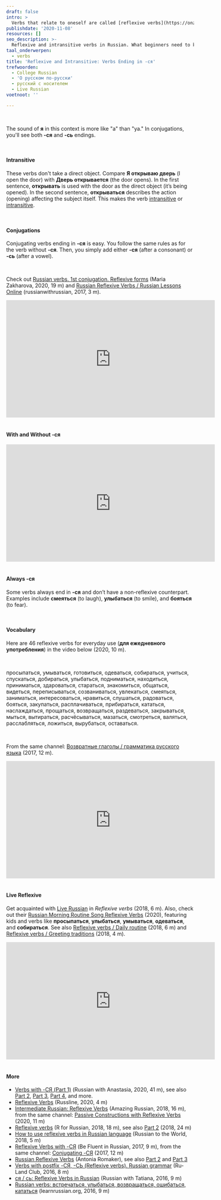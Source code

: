 ```yaml
---
draft: false
intro: >
  Verbs that relate to oneself are called [reflexive verbs](https://onzetaal.nl/taaladvies/wederkerend-werkwoord), in English "reflexive verbs," and in Russian **возвратные глаголы**. Reflexive verbs often involve a "zich" (oneself) in Dutch; in Russian, this "self" is represented by the suffix **-ся** at the end of the verb. For example, **мыть** means to wash, and **мыться** means to wash oneself (or yourself).
publishdate: '2020-11-08'
resources: []
seo_description: >-
  Reflexive and intransitive verbs in Russian. What beginners need to know about возвратные глаголы, verbs ending in -ся.
taal_onderwerpen:
  - verbs
title: 'Reflexive and Intransitive: Verbs Ending in -ся'
trefwoorden:
  - College Russian
  - 'О русском по-русски'
  - русский с носителем
  - Live Russian
voetnoot: ''

---
```


<br/>

The sound of **я** in this context is more like "a" than "ya." In conjugations, you'll see both **-ся** and **-сь** endings.

<br/>

#### Intransitive

These verbs don't take a direct object. Compare **Я открываю дверь** (I open the door) with **Дверь открывается** (the door opens). In the first sentence, **открывать** is used with the door as the direct object (it’s being opened). In the second sentence, **открываться** describes the action (opening) affecting the subject itself. This makes the verb [intransitive](https://onzetaal.nl/taaladvies/overgankelijk-en-onovergankelijk) or [intransitive](https://nl.wiktionary.org/wiki/intransitief_werkwoord).

<br/>

#### Conjugations

Conjugating verbs ending in **-ся** is easy. You follow the same rules as for the verb without **-ся**. Then, you simply add either **-ся** (after a consonant) or **-сь** (after a vowel).

<br/>

Check out [Russian verbs. 1st conjugation. Reflexive forms](https://youtu.be/bLJSXe8Nj7E) (Maria Zakharova, 2020, 19 m) and [Russian Reflexive Verbs / Russian Lessons Online](https://youtu.be/FfxH7SD25Xs) (russianwithrussian, 2017, 3 m).

<iframe width="560" height="315" src="https://www.youtube.com/embed/wu9PgZs9g3g" frameborder="0" allow="accelerometer; autoplay; clipboard-write; encrypted-media; gyroscope; picture-in-picture" allowfullscreen></iframe>

<br/>
<br/>

#### With and Without -ся

<iframe width="560" height="315" src="https://www.youtube.com/embed/m5c3KEbp5ng" frameborder="0" allow="accelerometer; autoplay; clipboard-write; encrypted-media; gyroscope; picture-in-picture" allowfullscreen></iframe>

<br/>
<br/>

#### Always -ся

Some verbs always end in **-ся** and don’t have a non-reflexive counterpart. Examples include **смеяться** (to laugh), **улыбаться** (to smile), and **бояться** (to fear).

<br/>

#### Vocabulary

Here are 46 reflexive verbs for everyday use (**для ежедневного употребления**) in the video below (2020, 10 m).

<br/>

просыпаться, умываться, готовиться, одеваться, собираться, учиться, спускаться, добираться, улыбаться, подниматься, находиться, приниматься, здароваться, стараться, знакомиться, общаться, видеться, переписываться, созваниваться, увлекаться, смеяться, заниматься, интересоваться, нравиться, слушаться, радоваться, бояться, закупаться, расплачиваться, прибираться, кататься, наслаждаться, прощаться, возвращаться, раздеваться, закрываться, мыться, вытираться, расчёсываться, мазаться, смотреться, валяться, расслабляться, ложиться, вырубаться, оставаться.

<br/>

From the same channel: [Возвратные глаголы / грамматика русского языка](https://youtu.be/vttlVHat7Xw) (2017, 12 m).

<iframe width="560" height="315" src="https://www.youtube.com/embed/cVwa0gQa1rQ" frameborder="0" allow="accelerometer; autoplay; clipboard-write; encrypted-media; gyroscope; picture-in-picture" allowfullscreen></iframe> 

<br/>
<br/>

#### Live Reflexive

Get acquainted with [Live Russian](https://www.youtube.com/user/esechkaryova) in *Reflexive verbs* (2018, 6 m). Also, check out their [Russian Morning Routine Song Reflexive Verbs](https://youtu.be/sqyct2gWU60) (2020), featuring kids and verbs like **просыпаться**, **улыбаться**, **умываться**, **одеваться**, and **собираться**. See also [Reflexive verbs / Daily routine](https://youtu.be/mec-uq1ovlM) (2018, 6 m) and [Reflexive verbs / Greeting traditions](https://youtu.be/ee3wvBr3-Jo) (2018, 4 m).

<iframe width="560" height="315" src="https://www.youtube.com/embed/eSvobPrXOdU" frameborder="0" allow="accelerometer; autoplay; clipboard-write; encrypted-media; gyroscope; picture-in-picture" allowfullscreen></iframe>

<br/>
<br/>

#### More

- [Verbs with -СЯ (Part 1)](https://youtu.be/eOCIpUD_VtU) (Russian with Anastasia, 2020, 41 m), see also [Part 2](https://youtu.be/3RgC1tnPKXY), [Part 3](https://youtu.be/m9rp341wA5o), [Part 4](https://youtu.be/qkltYOT8BG0), and more.
- [Reflexive Verbs](https://youtu.be/P6xqcOv1q-A) (Russline, 2020, 4 m)
- [Intermediate Russian: Reflexive Verbs](https://youtu.be/dBt6isSsB80) (Amazing Russian, 2018, 16 m), from the same channel: [Passive Constructions with Reflexive Verbs](https://youtu.be/faeyxsHM2Do) (2020, 11 m)
- [Reflexive verbs](https://www.youtube.com/watch?v=4BlmAf7uQB4) (R for Russian, 2018, 18 m), see also [Part 2](https://www.youtube.com/watch?v=s7BWRnl6XzI) (2018, 24 m)
- [How to use reflexive verbs in Russian language](https://youtu.be/pGn85-Xpe-8) (Russian to the World, 2018, 5 m)
- [Reflexive Verbs with -СЯ](https://www.youtube.com/watch?v=KM0v7veTlRE) (Be Fluent in Russian, 2017, 9 m), from the same channel: [Conjugating -СЯ](https://youtu.be/r6XVEdK0Q9w) (2017, 12 m)
- [Russian Reflexive Verbs](https://youtu.be/aRLPmr1rI94) (Antonia Romaker), see also [Part 2](https://youtu.be/HlnmAuogRKc) and [Part 3](https://youtu.be/Qbd3Tsl7_6k)
- [Verbs with postfix -СЯ, -СЬ (Reflexive verbs). Russian grammar](https://www.youtube.com/watch?v=7V4cGgBsJVA) (Ru-Land Club, 2016, 8 m)
- [ся / сь: Reflexive Verbs in Russian](https://youtu.be/uQIp0oLUfYw) (Russian with Tatiana, 2016, 9 m)
- [Russian verbs: встречаться, улыбаться, возвращаться, ошибаться, кататься](https://youtu.be/_Uc6JQgkbq0) (learnrussian.org, 2016, 9 m)

